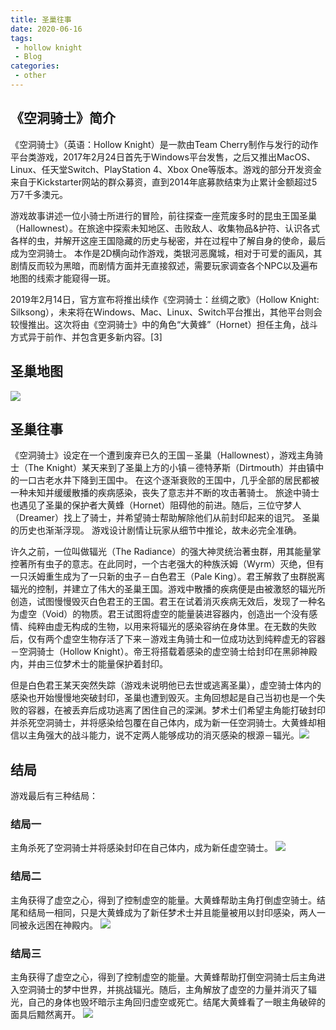 ```yaml
---
title: 圣巢往事
date: 2020-06-16
tags:
 - hollow knight
 - Blog
categories:
 - other
---
```

## 《空洞骑士》简介
《空洞骑士》（英语：Hollow Knight）是一款由Team Cherry制作与发行的动作平台类游戏，2017年2月24日首先于Windows平台发售，之后又推出MacOS、Linux、任天堂Switch、PlayStation 4、Xbox One等版本。游戏的部分开发资金来自于Kickstarter网站的群众募资，直到2014年底募款结束为止累计金额超过5万7千多澳元。

游戏故事讲述一位小骑士所进行的冒险，前往探查一座荒废多时的昆虫王国圣巢（Hallownest）。在旅途中探索未知地区、击败敌人、收集物品&护符、认识各式各样的虫，并解开这座王国隐藏的历史与秘密，并在过程中了解自身的使命，最后成为空洞骑士。 本作是2D横向动作游戏，类银河恶魔城，相对于可爱的画风，其剧情反而较为黑暗，而剧情方面并无直接叙述，需要玩家调查各个NPC以及遍布地图的线索才能窥得一斑。

2019年2月14日，官方宣布将推出续作《空洞骑士：丝绸之歌》（Hollow Knight: Silksong），未来将在Windows、Mac、Linux、Switch平台推出，其他平台则会较慢推出。这次将由《空洞骑士》中的角色“大黄蜂”（Hornet）担任主角，战斗方式异于前作、并包含更多新内容。[3]
## 圣巢地图
![](asset/hollow_knight_maps.jpg)
## 圣巢往事
《空洞骑士》设定在一个遭到废弃已久的王国－圣巢（Hallownest），游戏主角骑士（The Knight）某天来到了圣巢上方的小镇－德特茅斯（Dirtmouth）并由镇中的一口古老水井下降到王国中。
在这个逐渐衰败的王国中，几乎全部的居民都被一种未知并缓缓散播的疾病感染，丧失了意志并不断的攻击著骑士。
旅途中骑士也遇见了圣巢的保护者大黄蜂（Hornet）阻碍他的前进。随后，三位守梦人（Dreamer）找上了骑士，并希望骑士帮助解除他们从前封印起来的诅咒。 圣巢的历史也渐渐浮现。
游戏设计剧情让玩家从细节中推论，故未必完全准确。

许久之前，一位叫做辐光（The Radiance）的强大神灵统治著虫群，用其能量掌控著所有虫子的意志。在此同时，一个古老强大的种族沃姆（Wyrm）灭绝，但有一只沃姆重生成为了一只新的虫子－白色君王（Pale King）。君王解救了虫群脱离辐光的控制，并建立了伟大的圣巢王国。游戏中散播的疾病便是由被激怒的辐光所创造，试图慢慢毁灭白色君王的王国。君王在试着消灭疾病无效后，发现了一种名为虚空（Void）的物质。君王试图将虚空的能量装进容器内，创造出一个没有感情、纯粹由虚无构成的生物，以用来将辐光的感染容纳在身体里。在无数的失败后，仅有两个虚空生物存活了下来－游戏主角骑士和一位成功达到纯粹虚无的容器－空洞骑士（Hollow Knight）。帝王将搭载着感染的虚空骑士给封印在黑卵神殿内，并由三位梦术士的能量保护着封印。

但是白色君王某天突然失踪（游戏未说明他已去世或逃离圣巢），虚空骑士体内的感染也开始慢慢地突破封印，圣巢也遭到毁灭。主角回想起是自己当初也是一个失败的容器，在被丢弃后成功逃离了困住自己的深渊。梦术士们希望主角能打破封印并杀死空洞骑士，并将感染给包覆在自己体内，成为新一任空洞骑士。大黄蜂却相信以主角强大的战斗能力，说不定两人能够成功的消灭感染的根源－辐光。![](asset/hollow_hornet.png)
## 结局
游戏最后有三种结局：
### 结局一
主角杀死了空洞骑士并将感染封印在自己体内，成为新任虚空骑士。
![](asset/hollow_knight_1.png)
### 结局二
主角获得了虚空之心，得到了控制虚空的能量。大黄蜂帮助主角打倒虚空骑士。结尾和结局一相同，只是大黄蜂成为了新任梦术士并且能量被用以封印感染，两人一同被永远困在神殿内。
![](asset/hollow_knight_2.png)
### 结局三
主角获得了虚空之心，得到了控制虚空的能量。大黄蜂帮助打倒空洞骑士后主角进入空洞骑士的梦中世界，并挑战辐光。随后，主角解放了虚空的力量并消灭了辐光，自己的身体也毁坏暗示主角回归虚空或死亡。结尾大黄蜂看了一眼主角破碎的面具后黯然离开。
![](asset/hollow_knight_3.png)

